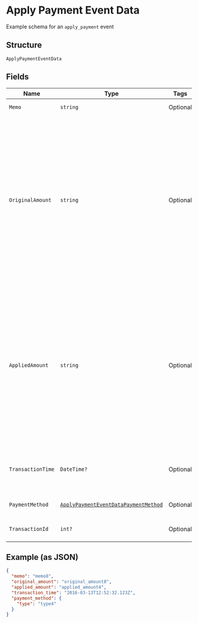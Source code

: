 
# Apply Payment Event Data

Example schema for an `apply_payment` event

## Structure

`ApplyPaymentEventData`

## Fields

| Name | Type | Tags | Description |
|  --- | --- | --- | --- |
| `Memo` | `string` | Optional | The payment memo |
| `OriginalAmount` | `string` | Optional | The full, original amount of the payment transaction as a string in full units. Incoming payments can be split amongst several invoices, which will result in a `applied_amount` less than the `original_amount`. Example: A $100.99 payment, of which $40.11 is applied to this invoice, will have an `original_amount` of `"100.99"`. |
| `AppliedAmount` | `string` | Optional | The amount of the payment applied to this invoice. Incoming payments can be split amongst several invoices, which will result in a `applied_amount` less than the `original_amount`. Example: A $100.99 payment, of which $40.11 is applied to this invoice, will have an `applied_amount` of `"40.11"`. |
| `TransactionTime` | `DateTime?` | Optional | The time the payment was applied, in ISO 8601 format, i.e. "2019-06-07T17:20:06Z" |
| `PaymentMethod` | [`ApplyPaymentEventDataPaymentMethod`](../../doc/models/containers/apply-payment-event-data-payment-method.md) | Optional | This is a container for one-of cases. |
| `TransactionId` | `int?` | Optional | The Chargify id of the original payment |

## Example (as JSON)

```json
{
  "memo": "memo8",
  "original_amount": "original_amount8",
  "applied_amount": "applied_amount4",
  "transaction_time": "2016-03-13T12:52:32.123Z",
  "payment_method": {
    "type": "type4"
  }
}
```

